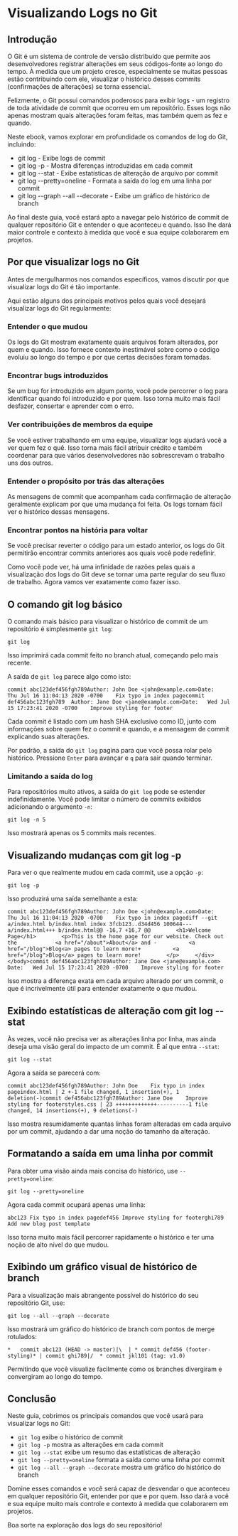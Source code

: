 # Visualizando Logs no Git

## Introdução

O Git é um sistema de controle de versão distribuído que permite aos desenvolvedores registrar alterações em seus códigos-fonte ao longo do tempo. À medida que um projeto cresce, especialmente se muitas pessoas estão contribuindo com ele, visualizar o histórico desses commits (confirmações de alterações) se torna essencial.

Felizmente, o Git possui comandos poderosos para exibir logs - um registro de toda atividade de commit que ocorreu em um repositório. Esses logs não apenas mostram quais alterações foram feitas, mas também quem as fez e quando.

Neste ebook, vamos explorar em profundidade os comandos de log do Git, incluindo:

- git log - Exibe logs de commit
- git log -p - Mostra diferenças introduzidas em cada commit
- git log --stat - Exibe estatísticas de alteração de arquivo por commit
- git log --pretty=oneline - Formata a saída do log em uma linha por commit
- git log --graph --all --decorate - Exibe um gráfico de histórico de branch

Ao final deste guia, você estará apto a navegar pelo histórico de commit de qualquer repositório Git e entender o que aconteceu e quando. Isso lhe dará maior controle e contexto à medida que você e sua equipe colaborarem em projetos.

## Por que visualizar logs no Git

Antes de mergulharmos nos comandos específicos, vamos discutir por que visualizar logs do Git é tão importante.

Aqui estão alguns dos principais motivos pelos quais você desejará visualizar logs do Git regularmente:

### Entender o que mudou

Os logs do Git mostram exatamente quais arquivos foram alterados, por quem e quando. Isso fornece contexto inestimável sobre como o código evoluiu ao longo do tempo e por que certas decisões foram tomadas.

### Encontrar bugs introduzidos

Se um bug for introduzido em algum ponto, você pode percorrer o log para identificar quando foi introduzido e por quem. Isso torna muito mais fácil desfazer, consertar e aprender com o erro.

### Ver contribuições de membros da equipe

Se você estiver trabalhando em uma equipe, visualizar logs ajudará você a ver quem fez o quê. Isso torna mais fácil atribuir crédito e também coordenar para que vários desenvolvedores não sobrescrevam o trabalho uns dos outros.

### Entender o propósito por trás das alterações

As mensagens de commit que acompanham cada confirmação de alteração geralmente explicam por que uma mudança foi feita. Os logs tornam fácil ver o histórico dessas mensagens.

### Encontrar pontos na história para voltar

Se você precisar reverter o código para um estado anterior, os logs do Git permitirão encontrar commits anteriores aos quais você pode redefinir.

Como você pode ver, há uma infinidade de razões pelas quais a visualização dos logs do Git deve se tornar uma parte regular do seu fluxo de trabalho. Agora vamos ver exatamente como fazer isso.

## O comando git log básico

O comando mais básico para visualizar o histórico de commit de um repositório é simplesmente `git log`:

    git log

Isso imprimirá cada commit feito no branch atual, começando pelo mais recente.

A saída de `git log` parece algo como isto:

    commit abc123def456fgh789Author: John Doe <john@example.com>Date:   Thu Jul 16 11:04:13 2020 -0700    Fix typo in index pagecommit def456abc123fgh789  Author: Jane Doe <jane@example.com>Date:   Wed Jul 15 17:23:41 2020 -0700    Improve styling for footer

Cada commit é listado com um hash SHA exclusivo como ID, junto com informações sobre quem fez o commit e quando, e a mensagem de commit explicando suas alterações.

Por padrão, a saída do `git log` pagina para que você possa rolar pelo histórico. Pressione `Enter` para avançar e `q` para sair quando terminar.

### Limitando a saída do log

Para repositórios muito ativos, a saída do `git log` pode se estender indefinidamente. Você pode limitar o número de commits exibidos adicionando o argumento `-n`:

    git log -n 5

Isso mostrará apenas os 5 commits mais recentes.

## Visualizando mudanças com git log -p

Para ver o que realmente mudou em cada commit, use a opção `-p`:

    git log -p

Isso produzirá uma saída semelhante a esta:

    commit abc123def456fgh789Author: John Doe <john@example.com>Date:   Thu Jul 16 11:04:13 2020 -0700    Fix typo in index pagediff --git a/index.html b/index.html index 3fcb123..d34d456 100644--- a/index.html+++ b/index.html@@ -16,7 +16,7 @@        <h1>Welcome Page</h1>        <p>This is the home page for our website. Check out the            <a href="/about">About</a> and -          <a href="/blog">Blog<a> pages to learn more!+          <a href="/blog">Blog</a> pages to learn more!        </p>     </div> </body>commit def456abc123fgh789Author: Jane Doe <jane@example.com> Date:   Wed Jul 15 17:23:41 2020 -0700    Improve styling for footer

Isso mostra a diferença exata em cada arquivo alterado por um commit, o que é incrivelmente útil para entender exatamente o que mudou.

## Exibindo estatísticas de alteração com git log --stat

Às vezes, você não precisa ver as alterações linha por linha, mas ainda deseja uma visão geral do impacto de um commit. É aí que entra `--stat`:

    git log --stat

Agora a saída se parecerá com:

    commit abc123def456fgh789Author: John Doe    Fix typo in index pageindex.html | 2 +-1 file changed, 1 insertion(+), 1 deletion(-)commit def456abc123fgh789Author: Jane Doe    Improve styling for footerstyles.css | 23 +++++++++++++----------1 file changed, 14 insertions(+), 9 deletions(-)

Isso mostra resumidamente quantas linhas foram alteradas em cada arquivo por um commit, ajudando a dar uma noção do tamanho da alteração.

## Formatando a saída em uma linha por commit

Para obter uma visão ainda mais concisa do histórico, use `--pretty=oneline`:

    git log --pretty=oneline

Agora cada commit ocupará apenas uma linha:

    abc123 Fix typo in index pagedef456 Improve styling for footerghi789 Add new blog post template

Isso torna muito mais fácil percorrer rapidamente o histórico e ter uma noção de alto nível do que mudou.

## Exibindo um gráfico visual de histórico de branch

Para a visualização mais abrangente possível do histórico do seu repositório Git, use:

    git log --all --graph --decorate

Isso mostrará um gráfico do histórico de branch com pontos de merge rotulados:

    *   commit abc123 (HEAD -> master)|\  | * commit def456 (footer-styling)* | commit ghi789|/  * commit jkl101 (tag: v1.0)

Permitindo que você visualize facilmente como os branches divergiram e convergiram ao longo do tempo.

## Conclusão

Neste guia, cobrimos os principais comandos que você usará para visualizar logs no Git:

- `git log` exibe o histórico de commit
- `git log -p` mostra as alterações em cada commit
- `git log --stat` exibe um resumo das estatísticas de alteração
- `git log --pretty=oneline` formata a saída como uma linha por commit
- `git log --all --graph --decorate` mostra um gráfico do histórico do branch

Domine esses comandos e você será capaz de desvendar o que aconteceu em qualquer repositório Git, entender por que e por quem. Isso dará a você e sua equipe muito mais controle e contexto à medida que colaborarem em projetos.

Boa sorte na exploração dos logs do seu repositório!
